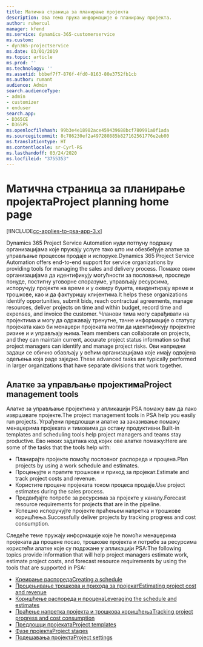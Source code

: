 ```yaml
---
title: Матична страница за планирање пројекта
description: Ова тема пружа информације о планирању пројекта.
author: ruhercul
manager: kfend
ms.service: dynamics-365-customerservice
ms.custom:
- dyn365-projectservice
ms.date: 03/01/2019
ms.topic: article
ms.prod: ''
ms.technology: ''
ms.assetid: bbbef7f7-876f-4fd0-8163-80e3752fb1cb
ms.author: rumant
audience: Admin
search.audienceType:
- admin
- customizer
- enduser
search.app:
- D365CE
- D365PS
ms.openlocfilehash: 99b3e4e18982ace459439688bcf780991a0f1ada
ms.sourcegitcommit: 8c786230ef2a497280885b827162561776e2eb00
ms.translationtype: HT
ms.contentlocale: sr-Cyrl-RS
ms.lasthandoff: 03/24/2020
ms.locfileid: "3755353"
---
```

# <a name="project-planning-home-page"></a><span data-ttu-id="31338-103">Матична страница за планирање пројекта</span><span class="sxs-lookup"><span data-stu-id="31338-103">Project planning home page</span></span>

[!INCLUDE[cc-applies-to-psa-app-3.x](../includes/cc-applies-to-psa-app-3x.md)]

<span data-ttu-id="31338-104">Dynamics 365 Project Service Automation нуди потпуну подршку организацијама које пружају услуге тако што им обезбеђује алатке за управљање процесом продаје и испоруке.</span><span class="sxs-lookup"><span data-stu-id="31338-104">Dynamics 365 Project Service Automation offers end-to-end support for service organizations by providing tools for managing the sales and delivery process.</span></span> <span data-ttu-id="31338-105">Помаже овим организацијама да идентификују могућности за пословање, проследе понуде, постигну уговорне споразуме, управљају ресурсима, испоручују пројекте на време и у оквиру буџета, евидентирају време и трошкове, као и да фактуришу клијентима.</span><span class="sxs-lookup"><span data-stu-id="31338-105">It helps these organizations identify opportunities, submit bids, reach contractual agreements, manage resources, deliver projects on time and within budget, record time and expenses, and invoice the customer.</span></span> <span data-ttu-id="31338-106">Чланови тима могу сарађивати на пројектима и могу да одржавају тренутне, тачне информације о статусу пројеката како би менаџери пројеката могли да идентификују пројектне ризике и и управљају њима.</span><span class="sxs-lookup"><span data-stu-id="31338-106">Team members can collaborate on projects, and they can maintain current, accurate project status information so that project managers can identify and manage project risks.</span></span> <span data-ttu-id="31338-107">Ови напредни задаци се обично обављају у већим организацијама које имају одвојена одељења која раде заједно.</span><span class="sxs-lookup"><span data-stu-id="31338-107">These advanced tasks are typically performed in larger organizations that have separate divisions that work together.</span></span>

## <a name="project-management-tools"></a><span data-ttu-id="31338-108">Алатке за управљање пројектима</span><span class="sxs-lookup"><span data-stu-id="31338-108">Project management tools</span></span>

<span data-ttu-id="31338-109">Алатке за управљање пројектима у апликацији PSA помажу вам да лако извршавате пројекте.</span><span class="sxs-lookup"><span data-stu-id="31338-109">The project management tools in PSA help you easily run projects.</span></span> <span data-ttu-id="31338-110">Уграђени предлошци и алатке за заказивање помажу менаџерима пројеката и тимовима да остану продуктивни.</span><span class="sxs-lookup"><span data-stu-id="31338-110">Built-in templates and scheduling tools help project managers and teams stay productive.</span></span> <span data-ttu-id="31338-111">Ево неких задатака код којих ове алатке помажу:</span><span class="sxs-lookup"><span data-stu-id="31338-111">Here are some of the tasks that the tools help with:</span></span>

- <span data-ttu-id="31338-112">Планирајте пројекте помоћу пословног распореда и процена.</span><span class="sxs-lookup"><span data-stu-id="31338-112">Plan projects by using a work schedule and estimates.</span></span>
- <span data-ttu-id="31338-113">Процењујте и пратите трошкове и приход за пројекат.</span><span class="sxs-lookup"><span data-stu-id="31338-113">Estimate and track project costs and revenue.</span></span>
- <span data-ttu-id="31338-114">Користите процене пројеката током процеса продаје.</span><span class="sxs-lookup"><span data-stu-id="31338-114">Use project estimates during the sales process.</span></span>
- <span data-ttu-id="31338-115">Предвиђајте потребе за ресурсима за пројекте у каналу.</span><span class="sxs-lookup"><span data-stu-id="31338-115">Forecast resource requirements for projects that are in the pipeline.</span></span>
- <span data-ttu-id="31338-116">Успешно испоручујте пројекте праћењем напретка и трошкове коришћења.</span><span class="sxs-lookup"><span data-stu-id="31338-116">Successfully deliver projects by tracking progress and cost consumption.</span></span>

<span data-ttu-id="31338-117">Следеће теме пружају информације које ће помоћи менаџерима пројеката да процене посао, трошкове пројекта и потребе за ресурсима користећи алатке које су подржане у апликацији PSA:</span><span class="sxs-lookup"><span data-stu-id="31338-117">The following topics provide information that will help project managers estimate work, estimate project costs, and forecast resource requirements by using the tools that are supported in PSA:</span></span>

- [<span data-ttu-id="31338-118">Креирање распореда</span><span class="sxs-lookup"><span data-stu-id="31338-118">Creating a schedule</span></span>](project-creating.md)
- [<span data-ttu-id="31338-119">Процењивање трошкова и прихода за пројекат</span><span class="sxs-lookup"><span data-stu-id="31338-119">Estimating project cost and revenue</span></span>](project-estimating.md)
- [<span data-ttu-id="31338-120">Коришћење распореда и процена</span><span class="sxs-lookup"><span data-stu-id="31338-120">Leveraging the schedule and estimates</span></span>](project-leveraging.md)
- [<span data-ttu-id="31338-121">Праћење напретка пројекта и трошкова коришћења</span><span class="sxs-lookup"><span data-stu-id="31338-121">Tracking project progress and cost consumption</span></span>](project-tracking.md)
- [<span data-ttu-id="31338-122">Предлошци пројеката</span><span class="sxs-lookup"><span data-stu-id="31338-122">Project templates</span></span>](project-templates.md)
- [<span data-ttu-id="31338-123">Фазе пројекта</span><span class="sxs-lookup"><span data-stu-id="31338-123">Project stages</span></span>](project-stages.md)
- [<span data-ttu-id="31338-124">Подешавања пројекта</span><span class="sxs-lookup"><span data-stu-id="31338-124">Project settings</span></span>](project-settings.md)
